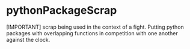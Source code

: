 # pythonPackageScrap
[IMPORTANT] scrap being used in the context of a fight. Putting python packages with overlapping functions in competition with one another against the clock.
